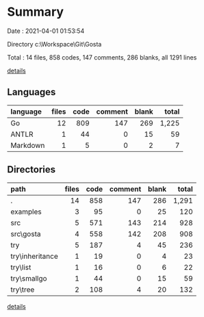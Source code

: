 # Summary

Date : 2021-04-01 01:53:54

Directory c:\Workspace\Git\Gosta

Total : 14 files,  858 codes, 147 comments, 286 blanks, all 1291 lines

[details](details.md)

## Languages
| language | files | code | comment | blank | total |
| :--- | ---: | ---: | ---: | ---: | ---: |
| Go | 12 | 809 | 147 | 269 | 1,225 |
| ANTLR | 1 | 44 | 0 | 15 | 59 |
| Markdown | 1 | 5 | 0 | 2 | 7 |

## Directories
| path | files | code | comment | blank | total |
| :--- | ---: | ---: | ---: | ---: | ---: |
| . | 14 | 858 | 147 | 286 | 1,291 |
| examples | 3 | 95 | 0 | 25 | 120 |
| src | 5 | 571 | 143 | 214 | 928 |
| src\gosta | 4 | 558 | 142 | 208 | 908 |
| try | 5 | 187 | 4 | 45 | 236 |
| try\inheritance | 1 | 19 | 0 | 4 | 23 |
| try\list | 1 | 16 | 0 | 6 | 22 |
| try\smallgo | 1 | 44 | 0 | 15 | 59 |
| try\tree | 2 | 108 | 4 | 20 | 132 |

[details](details.md)
